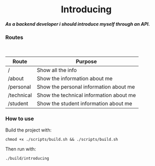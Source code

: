 <h1 align="center">Introducing</h1>

##### As a backend developer i should introduce myself through an **API**.

### Routes

<br>

| 		     Route 	 		 |     	               Purpose	     				|
|----------------------------|--------------------------------------------------|
| 		    / 		  	     | Show all the info                                |
| 		    /about 		  	 | Show the information about me                    |
| 		    /personal 		 | Show the personal information about me           |
| 		    /technical 		 | Show the technical information about me          |
| 		    /student 		 | Show the student information about me            |


### How to use

Build the project with:

```
chmod +x ./scripts/build.sh && ./scripts/build.sh
```

Then run with:

```
./build/introducing
```
